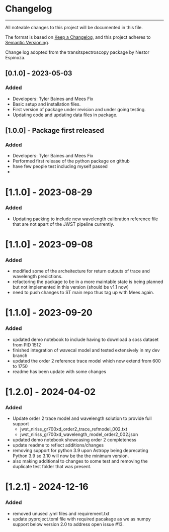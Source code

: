 # Changelog
-----
All noteable changes to this project will be documented in this file. 

The format is based on [Keep a Changelog](https://keepachangelog.com/en/1.0.0/),
and this project adheres to [Semantic Versioning](https://semver.org/spec/v2.0.0.html).

Change log adopted from the transitspectroscopy package by Nestor Espinoza. 

## [0.1.0] - 2023-05-03
### Added
- Developers: Tyler Baines and Mees Fix
- Basic setup and installation files. 
- First version of package under revision and under going testing.
- Updating code and updating data files in package. 

## [1.0.0] - Package first released
### Added
- Developers: Tyler Baines and Mees Fix
- Performed first release of the python package on github 
- have few people test including myself passed
- 

# [1.1.0] - 2023-08-29
### Added
- Updating packing to include new wavelength calibration reference file that 
are not apart of the JWST pipeline currently. 


# [1.1.0] - 2023-09-08
### Added
- modified some of the archeitecture for return outputs of trace and wavelength
predictions.
- refactoring the package to be in a more maintable state is being
planned but not implemented in this version (should be v1.1 now)
- need to push changes to ST main repo thus tag up with Mees again. 

# [1.1.0] - 2023-09-20
### Added
- updated demo notebook to include having to download a soss dataset from PID 1512
- finished integration of wavecal model and tested extensively in my dev branch
- updated the order 2 reference trace model which now extend from 600 to 1750
- readme has been update with some changes

# [1.2.0] - 2024-04-02
### Added
- Update order 2 trace model and wavelength solution to provide full support
  - jwst_niriss_gr700xd_order2_trace_refmodel_002.txt
  - jwst_niriss_gr700xd_wavelength_model_order2_002.json
- updated demo notebook showcasing order 2 completeness
- update readme to reflect additions/changes
- removing support for python 3.9 upon Astropy being deprecating Python 3.9 
so 3.10 will now be the the minimum version.
- also making additional to changes to some test and removing the duplicate
test folder that was present. 



# [1.2.1] - 2024-12-16
### Added
- removed unused .yml files and requirement.txt
- update pyproject.toml file with required pacakage as we as numpy support below version 2.0 to address open issue #13. 